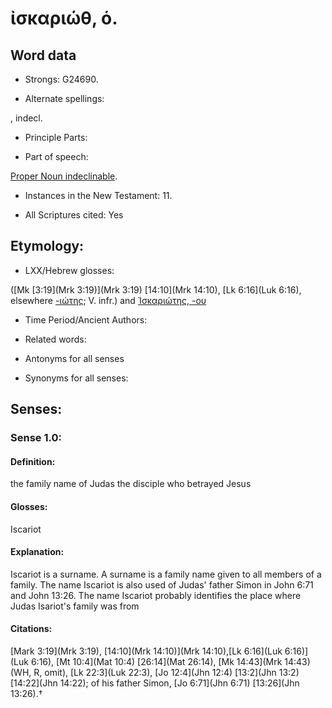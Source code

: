 # ἰσκαριώθ, ὁ. 

<!-- Status: S3=Needs2ndReview -->
<!-- Lexica used for edits: BDAG, LN, FFM, A-S  -->

## Word data

* Strongs: G24690.

* Alternate spellings:

,  indecl.

* Principle Parts: 


* Part of speech: 

[Proper Noun indeclinable](http://ugg.readthedocs.io/en/latest/proper_noun_indeclinable.html).

* Instances in the New Testament: 11.

* All Scriptures cited: Yes

## Etymology: 


* LXX/Hebrew glosses: 

([Mk [3:19](Mrk 3:19)](Mrk 3:19) [14:10](Mrk 14:10), [Lk 6:16](Luk 6:16), elsewhere [-ιώτης](); V. infr.) and [Ἰσκαριώτης, -ου]()

* Time Period/Ancient Authors: 


* Related words: 

* Antonyms for all senses

* Synonyms for all senses: 


## Senses: 


### Sense  1.0: 

#### Definition: 

the family name of Judas the disciple who betrayed Jesus

#### Glosses: 

Iscariot 

#### Explanation: 

Iscariot is a surname. A surname is a family name given to all members of a family. The name Iscariot is also used of Judas' father Simon in John 6:71 and John 13:26. The name Iscariot probably identifies the place where Judas Isariot's family was from 

#### Citations: 

[Mark 3:19](Mrk 3:19), [14:10](Mrk 14:10)](Mrk 14:10),[Lk 6:16](Luk 6:16)](Luk 6:16), [Mt 10:4](Mat 10:4) [26:14](Mat 26:14), [Mk 14:43](Mrk 14:43) (WH, R, omit), [Lk 22:3](Luk 22:3), [Jo 12:4](Jhn 12:4) [13:2](Jhn 13:2) [14:22](Jhn 14:22); of his father Simon, [Jo 6:71](Jhn 6:71) [13:26](Jhn 13:26).†
